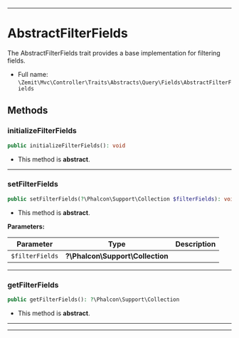 ***

# AbstractFilterFields

The AbstractFilterFields trait provides a base implementation for filtering fields.



* Full name: `\Zemit\Mvc\Controller\Traits\Abstracts\Query\Fields\AbstractFilterFields`




## Methods


### initializeFilterFields



```php
public initializeFilterFields(): void
```




* This method is **abstract**.







***

### setFilterFields



```php
public setFilterFields(?\Phalcon\Support\Collection $filterFields): void
```




* This method is **abstract**.



**Parameters:**

| Parameter | Type | Description |
|-----------|------|-------------|
| `$filterFields` | **?\Phalcon\Support\Collection** |  |





***

### getFilterFields



```php
public getFilterFields(): ?\Phalcon\Support\Collection
```




* This method is **abstract**.







***

***

